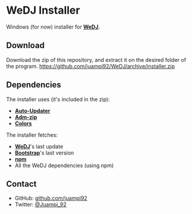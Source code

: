 WeDJ Installer
==============

Windows (for now) installer for [**WeDJ**](https://github.com/juampi92/WeDJ).

Download
--------
Download the zip of this repository, and extract it on the desired folder of the program.
  https://github.com/juampi92/WeDJ/archive/installer.zip

Dependencies
------------

The installer uses (it's included in the zip):
  * [**Auto-Updater**](https://github.com/juampi92/auto-updater)
  * [**Adm-zip**](https://github.com/cthackers/adm-zip)
  * [**Colors**](https://www.npmjs.org/package/colors)

The installer fetches:
  * [**WeDJ**](https://github.com/juampi92/WeDJ)'s last update
  * [**Bootstrap**](http://getbootstrap.com/)'s last version
  * [**npm**](https://github.com/npm/npm)
  * All the WeDJ dependencies (using npm)

Contact
-------
 * GitHub: [github.com/juampi92](https://github.com/juampi92)
 * Twitter: [@Juampi_92](https://twitter.com/Juampi_92)